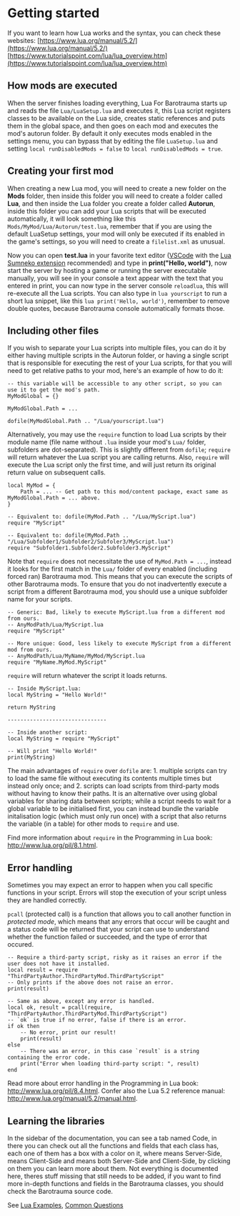 # Getting started

If you want to learn how Lua works and the syntax, you can check these websites: [https://www.lua.org/manual/5.2/](https://www.lua.org/manual/5.2/) [https://www.tutorialspoint.com/lua/lua_overview.htm](https://www.tutorialspoint.com/lua/lua_overview.htm)

## How mods are executed
When the server finishes loading everything, Lua For Barotrauma starts up and reads the file `Lua/LuaSetup.lua` and executes it, this Lua script registers classes to be available on the Lua side, creates static references and puts them in the global space, and then goes on each mod and executes the mod's autorun folder. By default it only executes mods enabled in the settings menu, you can bypass that by editing the file `LuaSetup.lua` and setting `local runDisabledMods = false` to `local runDisabledMods = true`.

## Creating your first mod
When creating a new Lua mod, you will need to create a new folder on the **Mods** folder, then inside this folder you will need to create a folder called **Lua**, and then inside the Lua folder you create a folder called **Autorun**, inside this folder you can add your Lua scripts that will be executed automatically, it will look something like this `Mods/MyMod/Lua/Autorun/test.lua`, remember that if you are using the default LuaSetup settings, your mod will only be executed if its enabled in the game's settings, so you will need to create a `filelist.xml` as unusual.

Now you can open **test.lua** in your favorite text editor (<a href="https://code.visualstudio.com/" target="_blank">VSCode</a> with the <a href="https://marketplace.visualstudio.com/items?itemName=sumneko.lua" target="_blank">Lua Sumneko extension</a> recommended) and type in **print("Hello, world")**, now start the server by hosting a game or running the server executable manually, you will see in your console a text appear with the text that you entered in print, you can now type in the server console `reloadlua`, this will re-execute all the Lua scripts. You can also type in `lua yourscript` to run a short lua snippet, like this `lua print('Hello, world')`, remember to remove double quotes, because Barotrauma console automatically formats those.

## Including other files

If you wish to separate your Lua scripts into multiple files, you can do it by either having multiple scripts in the Autorun folder, or having a single script that is responsible for executing the rest of your Lua scripts, for that you will need to get relative paths to your mod, here's an example of how to do it:

```
-- this variable will be accessible to any other script, so you can use it to get the mod's path.
MyModGlobal = {}

MyModGlobal.Path = ...

dofile(MyModGlobal.Path .. "/Lua/yourscript.lua")
```

Alternatively, you may use the `require` function to load Lua scripts by their module name (file name without `.lua` inside your mod's `Lua/` folder, subfolders are dot-separated). This is slightly different from `dofile`; `require` will return whatever the Lua script you are calling returns. Also, `require` will execute the Lua script only the first time, and will just return its original return value on subsequent calls.

```
local MyMod = {
    Path = ... -- Get path to this mod/content package, exact same as MyModGlobal.Path = ... above.
}

-- Equivalent to: dofile(MyMod.Path .. "/Lua/MyScript.lua")
require "MyScript"

-- Equivalent to: dofile(MyMod.Path .. "/Lua/Subfolder1/Subfolder2/Subfoler3/MyScript.lua")
require "Subfolder1.Subfolder2.Subfolder3.MyScript"
```

Note that `require` does not necessitate the use of `MyMod.Path = ...`, instead it looks for the first match in the `Lua/` folder of every enabled (including forced ran) Barotrauma mod. This means that you can execute the scripts of other Barotrauma mods. To ensure that you do not inadvertently execute a script from a different Barotrauma mod, you should use a unique subfolder name for your scripts.

```
-- Generic: Bad, likely to execute MyScript.lua from a different mod from ours.
-- AnyModPath/Lua/MyScript.lua
require "MyScript"

-- More unique: Good, less likely to execute MyScript from a different mod from ours.
-- AnyModPath/Lua/MyName/MyMod/MyScript.lua
require "MyName.MyMod.MyScript"
```

`require` will return whatever the script it loads returns.

```
-- Inside MyScript.lua:
local MyString = "Hello World!"

return MyString

-------------------------------

-- Inside another script:
local MyString = require "MyScript"

-- Will print "Hello World!"
print(MyString)
```

The main advantages of `require` over `dofile` are: 1. multiple scripts can try to load the same file without executing its contents multiple times but instead only once; and 2. scripts can load scripts from third-party mods without having to know their paths. It is an alternative over using global variables for sharing data between scripts; while a script needs to wait for a global variable to be initialised first, you can instead bundle the variable initalisation logic (which must only run once) with a script that also returns the variable (in a table) for other mods to `require` and use.

Find more information about `require` in the Programming in Lua book: http://www.lua.org/pil/8.1.html.

## Error handling

Sometimes you may expect an error to happen when you call specific functions in your script. Errors will stop the execution of your script unless they are handled correctly.

`pcall` (protected call) is a function that allows you to call another function in *protected mode*, which means that any errors that occur will be caught and a status code will be returned that your script can use to understand whether the function failed or succeeded, and the type of error that occured.

```
-- Require a third-party script, risky as it raises an error if the user does not have it installed.
local result = require "ThirdPartyAuthor.ThirdPartyMod.ThirdPartyScript"
-- Only prints if the above does not raise an error.
print(result)

-- Same as above, except any error is handled.
local ok, result = pcall(require, "ThirdPartyAuthor.ThirdPartyMod.ThirdPartyScript")
-- `ok` is true if no error, false if there is an error.
if ok then
    -- No error, print our result!
    print(result)
else
    -- There was an error, in this case `result` is a string containing the error code.
    print("Error when loading third-party script: ", result)
end
```

Read more about error handling in the Programming in Lua book: http://www.lua.org/pil/8.4.html. Confer also the Lua 5.2 reference manual: http://www.lua.org/manual/5.2/manual.html.

## Learning the libraries
In the sidebar of the documentation, you can see a tab named Code, in there you can check out all the functions and fields that each class has, each one of them has a box with a color on it, where <span class="realm server"></span> means Server-Side, <span class="realm client"></span> means Client-Side and <span class="realm shared"></span> means both Server-Side and Client-Side, by clicking on them you can learn more about them. Not everything is documented here, theres stuff missing that still needs to be added, if you want to find more in-depth functions and fields in the Barotrauma classes, you should check the Barotrauma source code.

See <a href="../lua-examples" target="_blank">Lua Examples</a>, <a href="../common-questions" target="_blank">Common Questions</a>